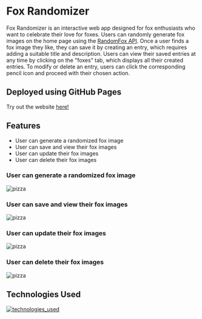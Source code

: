 # Fox Randomizer
Fox Randomizer is an interactive web app designed for fox enthusiasts who want to celebrate their love for foxes. Users can randomly generate fox images on the home page using the [RandomFox API](https://randomfox.ca/floof/). Once a user finds a fox image they like, they can save it by creating an entry, which requires adding a suitable title and description. Users can view their saved entries at any time by clicking on the "foxes" tab, which displays all their created entries. To modify or delete an entry, users can click the corresponding pencil icon and proceed with their chosen action.

## Deployed using GitHub Pages
Try out the website [here!](https://mitchellmaliglig.github.io/Fox-Randomizer/)

## Features
- User can generate a randomized fox image
- User can save and view their fox images
- User can update their fox images
- User can delete their fox images

### User can generate a randomized fox image
![pizza](https://github.com/user-attachments/assets/c65a733e-2339-4151-92c2-4ddb13400bd2)

### User can save and view their fox images
![pizza](https://github.com/user-attachments/assets/5ecfe51b-4d2c-4109-8632-e6f6e87c81a9)

### User can update their fox images
![pizza](https://github.com/user-attachments/assets/e0aebef6-f023-4651-a791-4e6e8d73fed0)

### User can delete their fox images
![pizza](https://github.com/user-attachments/assets/21e89be3-bbd4-470a-8b06-72a4760aedce)

## Technologies Used
[![technologies_used](https://skillicons.dev/icons?i=ts,html,css,vscode)](https://skillicons.dev)
